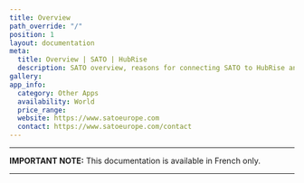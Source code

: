 ```yaml
---
title: Overview
path_override: "/"
position: 1
layout: documentation
meta:
  title: Overview | SATO | HubRise
  description: SATO overview, reasons for connecting SATO to HubRise and summary of integrated features. Synchronise data between your autonomous SATO printer and your apps.
gallery:
app_info:
  category: Other Apps
  availability: World
  price_range:
  website: https://www.satoeurope.com
  contact: https://www.satoeurope.com/contact
---
```


---

**IMPORTANT NOTE:** This documentation is available <Link to="/fr/apps/sato" addLocalePrefix={false}>in French only</Link>.

---
